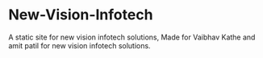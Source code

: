 New-Vision-Infotech
===================

A static site for new vision infotech solutions,
Made for Vaibhav Kathe and amit patil for new vision infotech solutions.
